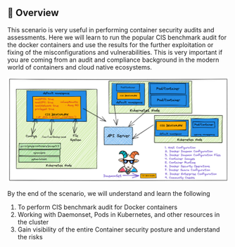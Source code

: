 ## 🙌 Overview

This scenario is very useful in performing container security audits and assessments. Here we will learn to run the popular CIS benchmark audit for the docker containers and use the results for the further exploitation or fixing of the misconfigurations and vulnerabilities. This is very important if you are coming from an audit and compliance background in the modern world of containers and cloud native ecosystems.

![](./scenario-5.png)

By the end of the scenario, we will understand and learn the following

1. To perform CIS benchmark audit for Docker containers
2. Working with Daemonset, Pods in Kubernetes, and other resources in the cluster
3. Gain visibility of the entire Container security posture and understand the risks

